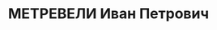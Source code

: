 ---
title: МЕТРЕВЕЛИ Иван Петрович
description: 'Род. в 1906, Терская область, с. Алагир, Россия, грузин. Род занятий:
  до ареста декан Экономического факультета Госунта Грузии.

  Осужден Тройкой при НКВД ГССР 31.12.1937. Мера наказания: расстрел с конфискацией
  личного имущества'
---